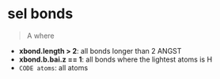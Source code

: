 # sel bonds

>A where

- **xbond.length > 2**: all bonds longer than 2 ANGST
- **xbond.b.bai.z == 1**: all bonds where the lightest atoms is H
- `CODE atoms`: all atoms
